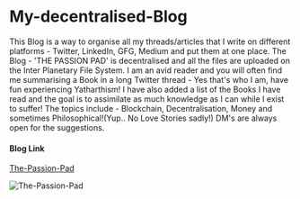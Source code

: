 # My-decentralised-Blog

This Blog is a way to organise all my threads/articles that I write on different platforms - Twitter, LinkedIn, GFG, Medium and put them at one place.
The Blog - 'THE PASSION PAD' is decentralised and all the files are uploaded on the Inter Planetary File System. I am 
an avid reader and you will often find me summarising a Book in a long Twitter thread - Yes that's who I am, have fun experiencing Yatharthism!
I have also added a list of the Books I have read and the goal is to assimilate as much knowledge as I can while I exist to suffer!
The topics include - Blockchain, Decentralisation, Money and sometimes Philosophical!(Yup.. No Love Stories sadly!) DM's are always open for the suggestions.


#### Blog Link
[The-Passion-Pad](https://my-decentralised-blog.vercel.app)

![The-Passion-Pad](https://drive.google.com/file/d/1x_9zxuUQCl0XcpHWQD7rNqEQ5WASt0v9/view?usp=sharing)
